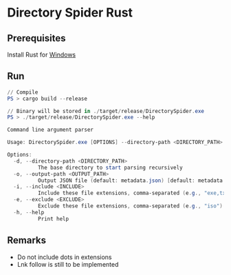 # Directory Spider Rust

## Prerequisites

Install Rust for [Windows](https://www.rust-lang.org/learn/get-started)

## Run

```powershell
// Compile
PS > cargo build --release

// Binary will be stored in ./target/release/DirectorySpider.exe
PS > ./target/release/DirectorySpider.exe --help

Command line argument parser

Usage: DirectorySpider.exe [OPTIONS] --directory-path <DIRECTORY_PATH>

Options:
  -d, --directory-path <DIRECTORY_PATH>
          The base directory to start parsing recursively
  -o, --output-path <OUTPUT_PATH>
          Output JSON file (default: metadata.json) [default: metadata.json]
  -i, --include <INCLUDE>
          Include these file extensions, comma-separated (e.g., "exe,txt")
  -e, --exclude <EXCLUDE>
          Exclude these file extensions, comma-separated (e.g., "iso")
  -h, --help
          Print help
```

## Remarks

* Do not include dots in extensions
* Lnk follow is still to be implemented